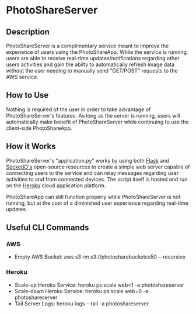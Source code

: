 # PhotoShareServer

## Description
PhotoShareServer is a complimentary service meant to improve the experience of users using the PhotoShareApp. While the service is running, users are able to receive real-time updates/notifications 
regarding other users activities and gain the abilty to automatically refresh image data without the user needing to manually send "GET/POST" requests to the AWS service.

## How to Use
Nothing is required of the user in order to take advantage of PhotoShareServer's features. As long as the server is running, users will automatically make benefit of PhotoShareServer while continuing to use the client-side PhotoShareApp. 

## How it Works
PhotoShareServer's "application.py" works by using both [Flask](http://flask.palletsprojects.com/en/1.1.x/) and [SocketIO's](https://flask-socketio.readthedocs.io/en/latest/) open-source resources to create a simple web server capable of connecting users to the service and can relay messages regarding user activities to and from connected devices. The script itself is hosted and run on the [Heroku](https://www.heroku.com/) cloud application platform. 

PhotoShareApp can still function properly while PhotoShareServer is not running, but at the cost of a diminished user experience regarding real-time updates. 

## Useful CLI Commands
### AWS
* Empty AWS Bucket: aws s3 rm s3://photosharebucketcs50 --recursive

### Heroku
* Scale-up Heroku Service: heroku ps:scale web=1 -a photoshareserver
* Scale-down Heroku Service: heroku ps:scale web=0 -a photoshareserver
* Tail Server Logs: heroku logs --tail -a photoshareserver 
